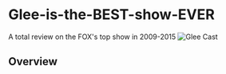 # Glee-is-the-BEST-show-EVER
A total review on the FOX's top show in 2009-2015
![Glee Cast](https://imagesvc.meredithcorp.io/v3/mm/image?url=https%3A%2F%2Fstatic.onecms.io%2Fwp-content%2Fuploads%2Fsites%2F6%2F2013%2F09%2Fglee-cast.jpg)
## Overview

